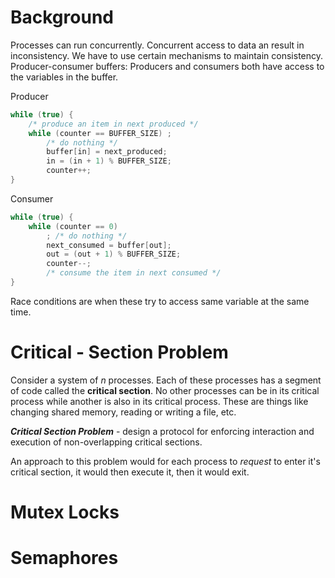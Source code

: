 # Background
Processes can run concurrently. Concurrent access to data an result in inconsistency. We have to use certain mechanisms to maintain consistency. 
Producer-consumer buffers: Producers and consumers both have access to the variables in the buffer.

Producer
```C
while (true) {  
	/* produce an item in next produced */  
	while (counter == BUFFER_SIZE) ;  
		/* do nothing */  
		buffer[in] = next_produced;  
		in = (in + 1) % BUFFER_SIZE;  
		counter++;  
}
```

Consumer
```C
while (true) {  
	while (counter == 0)  
		; /* do nothing */  
		next_consumed = buffer[out];  
		out = (out + 1) % BUFFER_SIZE;  
		counter--;  
		/* consume the item in next consumed */  
}
```

Race conditions are when these try to access same variable at the same time. 
# Critical - Section Problem
Consider a system of $n$ processes. Each of these processes has a segment of code called the **critical section**. No other processes can be in its critical process while another is also in its critical process. These are things like changing shared memory, reading or writing a file, etc. 

***Critical Section Problem*** - design a protocol for enforcing interaction and execution of non-overlapping critical sections.

An approach to this problem would for each process to *request* to enter it's critical section, it would then execute it, then it would exit. 
# Mutex Locks
# Semaphores
